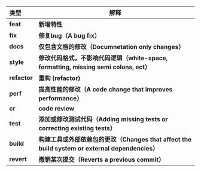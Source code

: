 
| **类型**     | **解释**                                                                                        |
| :----------------- | ----------------------------------------------------------------------------------------------------- |
| **feat**     | **新增特性**                                                                                    |
| **fix**      | **修复bug（A bug fix）**                                                                        |
| **docs**     | **仅包含文档的修改（Documnetation only changes）**                                              |
| **style**    | **修改代码格式，不影响代码逻辑（white-space, formatting, missing semi colons, ect）**           |
| **refactor** | **重构 (refactor)**                                                                             |
| **perf**     | **提高性能的修改（A code change that improves performance）**                                   |
| **cr**       | **code review**                                                                                 |
| **test**     | **添加或修改测试代码（Adding missing tests or correcting existing tests）**                     |
| **build**    | **构建工具或外部依赖包的更改（Changes that affect the build system or external dependencies）** |
| **revert**   | **撤销某次提交（Reverts a previous commit）**                                                   |
